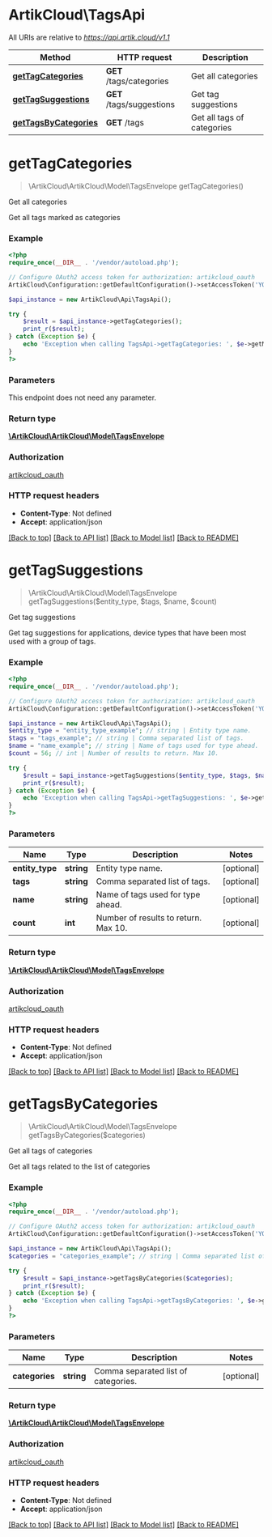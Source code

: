 # ArtikCloud\TagsApi

All URIs are relative to *https://api.artik.cloud/v1.1*

Method | HTTP request | Description
------------- | ------------- | -------------
[**getTagCategories**](TagsApi.md#getTagCategories) | **GET** /tags/categories | Get all categories
[**getTagSuggestions**](TagsApi.md#getTagSuggestions) | **GET** /tags/suggestions | Get tag suggestions
[**getTagsByCategories**](TagsApi.md#getTagsByCategories) | **GET** /tags | Get all tags of categories


# **getTagCategories**
> \ArtikCloud\ArtikCloud\Model\TagsEnvelope getTagCategories()

Get all categories

Get all tags marked as categories

### Example
```php
<?php
require_once(__DIR__ . '/vendor/autoload.php');

// Configure OAuth2 access token for authorization: artikcloud_oauth
ArtikCloud\Configuration::getDefaultConfiguration()->setAccessToken('YOUR_ACCESS_TOKEN');

$api_instance = new ArtikCloud\Api\TagsApi();

try {
    $result = $api_instance->getTagCategories();
    print_r($result);
} catch (Exception $e) {
    echo 'Exception when calling TagsApi->getTagCategories: ', $e->getMessage(), PHP_EOL;
}
?>
```

### Parameters
This endpoint does not need any parameter.

### Return type

[**\ArtikCloud\ArtikCloud\Model\TagsEnvelope**](../Model/TagsEnvelope.md)

### Authorization

[artikcloud_oauth](../../README.md#artikcloud_oauth)

### HTTP request headers

 - **Content-Type**: Not defined
 - **Accept**: application/json

[[Back to top]](#) [[Back to API list]](../../README.md#documentation-for-api-endpoints) [[Back to Model list]](../../README.md#documentation-for-models) [[Back to README]](../../README.md)

# **getTagSuggestions**
> \ArtikCloud\ArtikCloud\Model\TagsEnvelope getTagSuggestions($entity_type, $tags, $name, $count)

Get tag suggestions

Get tag suggestions for applications, device types that have been most used with a group of tags.

### Example
```php
<?php
require_once(__DIR__ . '/vendor/autoload.php');

// Configure OAuth2 access token for authorization: artikcloud_oauth
ArtikCloud\Configuration::getDefaultConfiguration()->setAccessToken('YOUR_ACCESS_TOKEN');

$api_instance = new ArtikCloud\Api\TagsApi();
$entity_type = "entity_type_example"; // string | Entity type name.
$tags = "tags_example"; // string | Comma separated list of tags.
$name = "name_example"; // string | Name of tags used for type ahead.
$count = 56; // int | Number of results to return. Max 10.

try {
    $result = $api_instance->getTagSuggestions($entity_type, $tags, $name, $count);
    print_r($result);
} catch (Exception $e) {
    echo 'Exception when calling TagsApi->getTagSuggestions: ', $e->getMessage(), PHP_EOL;
}
?>
```

### Parameters

Name | Type | Description  | Notes
------------- | ------------- | ------------- | -------------
 **entity_type** | **string**| Entity type name. | [optional]
 **tags** | **string**| Comma separated list of tags. | [optional]
 **name** | **string**| Name of tags used for type ahead. | [optional]
 **count** | **int**| Number of results to return. Max 10. | [optional]

### Return type

[**\ArtikCloud\ArtikCloud\Model\TagsEnvelope**](../Model/TagsEnvelope.md)

### Authorization

[artikcloud_oauth](../../README.md#artikcloud_oauth)

### HTTP request headers

 - **Content-Type**: Not defined
 - **Accept**: application/json

[[Back to top]](#) [[Back to API list]](../../README.md#documentation-for-api-endpoints) [[Back to Model list]](../../README.md#documentation-for-models) [[Back to README]](../../README.md)

# **getTagsByCategories**
> \ArtikCloud\ArtikCloud\Model\TagsEnvelope getTagsByCategories($categories)

Get all tags of categories

Get all tags related to the list of categories

### Example
```php
<?php
require_once(__DIR__ . '/vendor/autoload.php');

// Configure OAuth2 access token for authorization: artikcloud_oauth
ArtikCloud\Configuration::getDefaultConfiguration()->setAccessToken('YOUR_ACCESS_TOKEN');

$api_instance = new ArtikCloud\Api\TagsApi();
$categories = "categories_example"; // string | Comma separated list of categories.

try {
    $result = $api_instance->getTagsByCategories($categories);
    print_r($result);
} catch (Exception $e) {
    echo 'Exception when calling TagsApi->getTagsByCategories: ', $e->getMessage(), PHP_EOL;
}
?>
```

### Parameters

Name | Type | Description  | Notes
------------- | ------------- | ------------- | -------------
 **categories** | **string**| Comma separated list of categories. | [optional]

### Return type

[**\ArtikCloud\ArtikCloud\Model\TagsEnvelope**](../Model/TagsEnvelope.md)

### Authorization

[artikcloud_oauth](../../README.md#artikcloud_oauth)

### HTTP request headers

 - **Content-Type**: Not defined
 - **Accept**: application/json

[[Back to top]](#) [[Back to API list]](../../README.md#documentation-for-api-endpoints) [[Back to Model list]](../../README.md#documentation-for-models) [[Back to README]](../../README.md)

